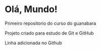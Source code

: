 # Olá, Mundo!

 Primeiro repositorio do curso do guanabara

 Projeto criado para estudo de Git e GitHub

Linha adicionada no Github
